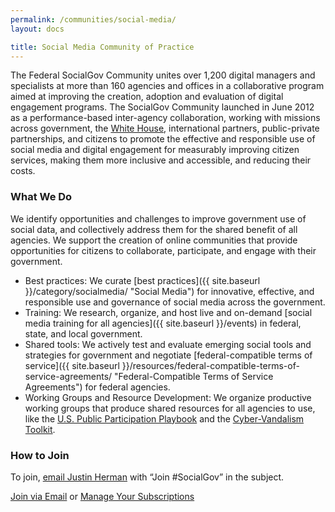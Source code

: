 ```yaml
---
permalink: /communities/social-media/
layout: docs

title: Social Media Community of Practice
---
```


The Federal SocialGov Community unites over 1,200 digital managers and specialists at more than 160 agencies and offices in a collaborative program aimed at improving the creation, adoption and evaluation of digital engagement programs. The SocialGov Community launched in June 2012 as a performance-based inter-agency collaboration, working with missions across government, the [White House](http://www.whitehouse.gov/), international partners, public-private partnerships, and citizens to promote the effective and responsible use of social media and digital engagement for measurably improving citizen services, making them more inclusive and accessible, and reducing their costs.

### What We Do

We identify opportunities and challenges to improve government use of social data, and collectively address them for the shared benefit of all agencies. We support the creation of online communities that provide opportunities for citizens to collaborate, participate, and engage with their government.

  * Best practices: We curate [best practices]({{ site.baseurl }}/category/socialmedia/ "Social Media") for innovative, effective, and responsible use and governance of social media across the government.
  * Training: We research, organize, and host live and on-demand [social media training for all agencies]({{ site.baseurl }}/events) in federal, state, and local government.
  * Shared tools: We actively test and evaluate emerging social tools and strategies for government and negotiate [federal-compatible terms of service]({{ site.baseurl }}/resources/federal-compatible-terms-of-service-agreements/ "Federal-Compatible Terms of Service Agreements") for federal agencies.
  * Working Groups and Resource Development: We organize productive working groups that produce shared resources for all agencies to use, like the <a href="https://www.whitehouse.gov/blog/2015/02/03/announcing-us-public-participation-playbook" target="_blank">U.S. Public Participation Playbook</a> and the <a href="{{ site.baseurl }}/resources/readiness-recovery-response-social-media-cyber-vandalism-toolkit/" target="_blank">Cyber-Vandalism Toolkit</a>.

### How to Join

To join, [email Justin Herman](mailto:justin.herman@gsa.gov?subject=Join%20%23SocialGov) with “Join #SocialGov” in the subject.

<a class="button" href="mailto:justin.herman@gsa.gov?subject=Join #SocialGov">Join via Email</a> or <a class="button" href="{{ site.baseurl }}/communities/manage-your-listserv-subscription/">Manage Your Subscriptions</a>
